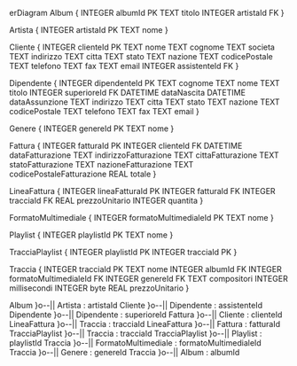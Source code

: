 erDiagram
 Album {
  INTEGER albumId PK
  TEXT titolo
  INTEGER artistaId FK
 }

 Artista {
  INTEGER artistaId PK
  TEXT nome
 }

 Cliente {
  INTEGER clienteId PK
  TEXT nome
  TEXT cognome
  TEXT societa
  TEXT indirizzo
  TEXT citta
  TEXT stato
  TEXT nazione
  TEXT codicePostale
  TEXT telefono
  TEXT fax
  TEXT email
  INTEGER assistenteId FK
 }

 Dipendente {
  INTEGER dipendenteId PK
  TEXT cognome
  TEXT nome
  TEXT titolo
  INTEGER superioreId FK
  DATETIME dataNascita
  DATETIME dataAssunzione
  TEXT indirizzo
  TEXT citta
  TEXT stato
  TEXT nazione
  TEXT codicePostale
  TEXT telefono
  TEXT fax
  TEXT email
 }

 Genere {
  INTEGER genereId PK
  TEXT nome
 }

 Fattura {
  INTEGER fatturaId PK
  INTEGER clienteId FK
  DATETIME dataFatturazione
  TEXT indirizzoFatturazione
  TEXT cittaFatturazione
  TEXT statoFatturazione
  TEXT nazioneFatturazione
  TEXT codicePostaleFatturazione
  REAL totale
 }

 LineaFattura {
  INTEGER lineaFatturaId PK
  INTEGER fatturaId FK
  INTEGER tracciaId FK
  REAL prezzoUnitario
  INTEGER quantita
 }

 FormatoMultimediale {
  INTEGER formatoMultimedialeId PK
  TEXT nome
 }

 Playlist {
  INTEGER playlistId PK
  TEXT nome
 }

 TracciaPlaylist {
  INTEGER playlistId PK
  INTEGER tracciaId PK
 }

 Traccia {
  INTEGER tracciaId PK
  TEXT nome
  INTEGER albumId FK
  INTEGER formatoMultimedialeId FK
  INTEGER genereId FK
  TEXT compositori
  INTEGER millisecondi
  INTEGER byte
  REAL prezzoUnitario
 }

 Album }o--|| Artista : artistaId
 Cliente }o--|| Dipendente : assistenteId
 Dipendente }o--|| Dipendente : superioreId
 Fattura }o--|| Cliente : clienteId
 LineaFattura }o--|| Traccia : tracciaId
 LineaFattura }o--|| Fattura : fatturaId
 TracciaPlaylist }o--|| Traccia : tracciaId
 TracciaPlaylist }o--|| Playlist : playlistId
 Traccia }o--|| FormatoMultimediale : formatoMultimedialeId
 Traccia }o--|| Genere : genereId
 Traccia }o--|| Album : albumId

